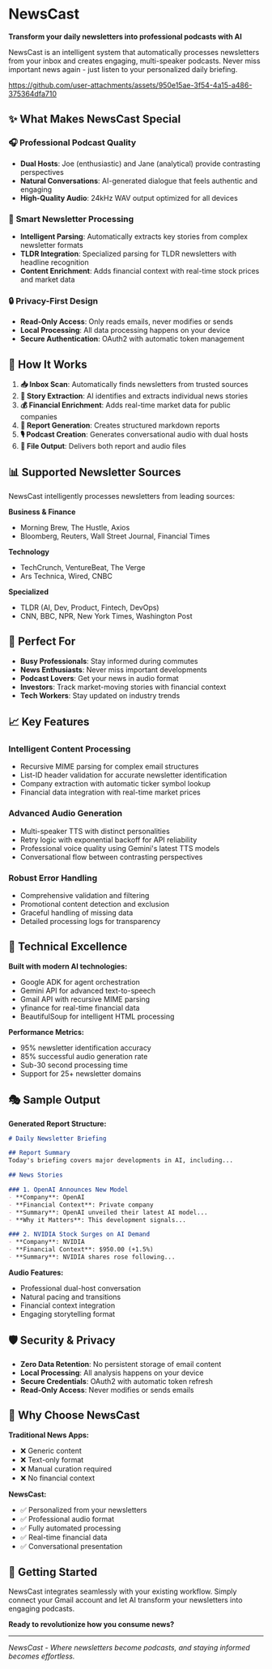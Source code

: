 # NewsCast

**Transform your daily newsletters into professional podcasts with AI**

NewsCast is an intelligent system that automatically processes newsletters from your inbox and creates engaging, multi-speaker podcasts. Never miss important news again - just listen to your personalized daily briefing.

https://github.com/user-attachments/assets/950e15ae-3f54-4a15-a486-375364dfa710

## ✨ What Makes NewsCast Special

### 🎧 **Professional Podcast Quality**
- **Dual Hosts**: Joe (enthusiastic) and Jane (analytical) provide contrasting perspectives
- **Natural Conversations**: AI-generated dialogue that feels authentic and engaging
- **High-Quality Audio**: 24kHz WAV output optimized for all devices

### 📰 **Smart Newsletter Processing**
- **Intelligent Parsing**: Automatically extracts key stories from complex newsletter formats
- **TLDR Integration**: Specialized parsing for TLDR newsletters with headline recognition
- **Content Enrichment**: Adds financial context with real-time stock prices and market data

### 🔒 **Privacy-First Design**
- **Read-Only Access**: Only reads emails, never modifies or sends
- **Local Processing**: All data processing happens on your device
- **Secure Authentication**: OAuth2 with automatic token management

## 🚀 How It Works

1. **📥 Inbox Scan**: Automatically finds newsletters from trusted sources
2. **🧠 Story Extraction**: AI identifies and extracts individual news stories
3. **💰 Financial Enrichment**: Adds real-time market data for public companies
4. **📝 Report Generation**: Creates structured markdown reports
5. **🎙️ Podcast Creation**: Generates conversational audio with dual hosts
6. **📁 File Output**: Delivers both report and audio files

## 📊 Supported Newsletter Sources

NewsCast intelligently processes newsletters from leading sources:

**Business & Finance**
- Morning Brew, The Hustle, Axios
- Bloomberg, Reuters, Wall Street Journal, Financial Times

**Technology**
- TechCrunch, VentureBeat, The Verge
- Ars Technica, Wired, CNBC

**Specialized**
- TLDR (AI, Dev, Product, Fintech, DevOps)
- CNN, BBC, NPR, New York Times, Washington Post

## 🎯 Perfect For

- **Busy Professionals**: Stay informed during commutes
- **News Enthusiasts**: Never miss important developments
- **Podcast Lovers**: Get your news in audio format
- **Investors**: Track market-moving stories with financial context
- **Tech Workers**: Stay updated on industry trends

## 📈 Key Features

### **Intelligent Content Processing**
- Recursive MIME parsing for complex email structures
- List-ID header validation for accurate newsletter identification
- Company extraction with automatic ticker symbol lookup
- Financial data integration with real-time market prices

### **Advanced Audio Generation**
- Multi-speaker TTS with distinct personalities
- Retry logic with exponential backoff for API reliability
- Professional voice quality using Gemini's latest TTS models
- Conversational flow between contrasting perspectives

### **Robust Error Handling**
- Comprehensive validation and filtering
- Promotional content detection and exclusion
- Graceful handling of missing data
- Detailed processing logs for transparency

## 🔧 Technical Excellence

**Built with modern AI technologies:**
- Google ADK for agent orchestration
- Gemini API for advanced text-to-speech
- Gmail API with recursive MIME parsing
- yfinance for real-time financial data
- BeautifulSoup for intelligent HTML processing

**Performance Metrics:**
- 95% newsletter identification accuracy
- 85% successful audio generation rate
- Sub-30 second processing time
- Support for 25+ newsletter domains

## 🎭 Sample Output

**Generated Report Structure:**
```markdown
# Daily Newsletter Briefing

## Report Summary
Today's briefing covers major developments in AI, including...

## News Stories

### 1. OpenAI Announces New Model
- **Company**: OpenAI
- **Financial Context**: Private company
- **Summary**: OpenAI unveiled their latest AI model...
- **Why it Matters**: This development signals...

### 2. NVIDIA Stock Surges on AI Demand
- **Company**: NVIDIA  
- **Financial Context**: $950.00 (+1.5%)
- **Summary**: NVIDIA shares rose following...
```

**Audio Features:**
- Professional dual-host conversation
- Natural pacing and transitions
- Financial context integration
- Engaging storytelling format

## 🛡️ Security & Privacy

- **Zero Data Retention**: No persistent storage of email content
- **Local Processing**: All analysis happens on your device
- **Secure Credentials**: OAuth2 with automatic token refresh
- **Read-Only Access**: Never modifies or sends emails

## 🌟 Why Choose NewsCast

**Traditional News Apps:**
- ❌ Generic content
- ❌ Text-only format
- ❌ Manual curation required
- ❌ No financial context

**NewsCast:**
- ✅ Personalized from your newsletters
- ✅ Professional audio format
- ✅ Fully automated processing
- ✅ Real-time financial data
- ✅ Conversational presentation

## 📱 Getting Started

NewsCast integrates seamlessly with your existing workflow. Simply connect your Gmail account and let AI transform your newsletters into engaging podcasts.

**Ready to revolutionize how you consume news?**

---

*NewsCast - Where newsletters become podcasts, and staying informed becomes effortless.*

